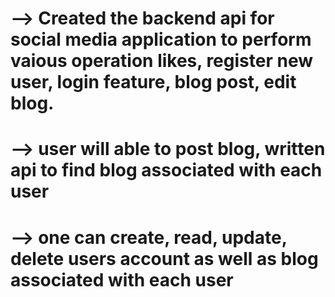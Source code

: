  # --> Created the backend api for social media application to perform vaious operation likes, register new user, login feature, blog post, edit blog. 
 # --> user will able to post blog, written api to find blog associated with each user
# --> one can create, read, update, delete users account as well as blog associated with each user

